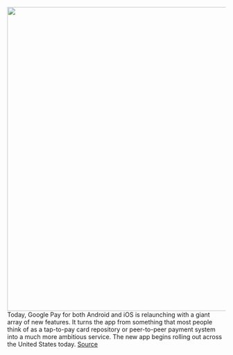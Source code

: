 <img src='https://cdn.vox-cdn.com/thumbor/WWtp7U0m51Jbqfq11CwrMIwJU88=/0x0:3840x2160/1200x675/filters:focal(1613x773:2227x1387)/cdn.vox-cdn.com/uploads/chorus_image/image/67811627/Google_Pay_3_tabs_edited.0.jpg' width='700px' /><br/>
Today, Google Pay for both Android and iOS is relaunching with a giant array of new features. It turns the app from something that most people think of as a tap-to-pay card repository or peer-to-peer payment system into a much more ambitious service. The new app begins rolling out across the United States today.
<a href='https://www.theverge.com/2020/11/18/21571806/google-pay-relaunch-money-payments-finances-deals-offers-banking-plex'> Source <a/>